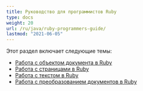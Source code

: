 ```yaml
---
title: Руководство для программистов Ruby
type: docs
weight: 20
url: /ru/java/ruby-programmers-guide/
lastmod: "2021-06-05"
---
```


Этот раздел включает следующие темы:

- [Работа с объектом документа в Ruby](/pdf/ru/java/working-with-document-object-in-ruby/)
- [Работа с страницами в Ruby](/pdf/ru/java/working-with-pages-in-ruby/)
- [Работа с текстом в Ruby](/pdf/ru/java/working-with-text-in-ruby/)
- [Работа с преобразованием документов в Ruby](/pdf/ru/java/working-with-document-conversion-in-ruby/)